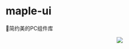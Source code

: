 # maple-ui
🍁简约美的PC组件库
<p align="center" style="width:600px;height:600px;">
   <a href=""><img id="pic" src="https://user-images.githubusercontent.com/25033420/43623082-ffc940cc-9711-11e8-9129-2adc1c3a1a54.png"></a>
 </p>

